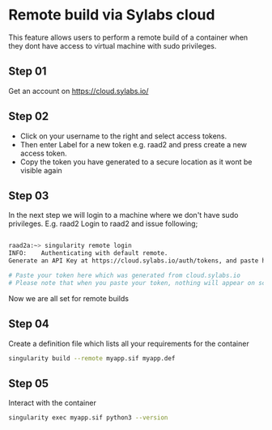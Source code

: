 # Remote build via Sylabs cloud

This feature allows users to perform a remote build of a container when they dont have access to virtual machine with sudo privileges.

## Step 01

Get an account on https://cloud.sylabs.io/


## Step 02

* Click on your username to the right and select access tokens.
* Then enter Label for a new token e.g. raad2 and press create a new access token.
* Copy the token you have generated to a secure location as it wont be visible again

## Step 03
In the next step we will login to a machine where we don't have sudo privileges. E.g. raad2
Login to raad2 and issue following;

```sh

raad2a:~> singularity remote login
INFO:    Authenticating with default remote.
Generate an API Key at https://cloud.sylabs.io/auth/tokens, and paste here:

# Paste your token here which was generated from cloud.sylabs.io
# Please note that when you paste your token, nothing will appear on screen. Just hit enter and you should see a message "INFO: API Key Verified!"
```

Now we are all set for remote builds

## Step 04
Create a definition file which lists all your requirements for the container
```sh
singularity build --remote myapp.sif myapp.def
```
## Step 05
Interact with the container
```sh
singularity exec myapp.sif python3 --version
```
